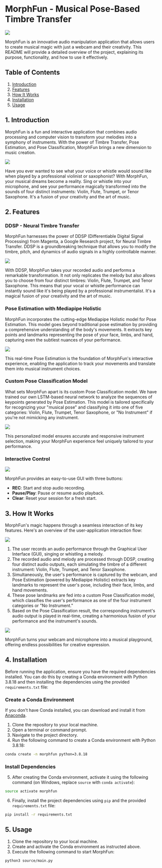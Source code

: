 # MorphFun - Musical Pose-Based Timbre Transfer

![](/readme_images/MorphFun.png)

MorphFun is an innovative audio manipulation application that allows users to create musical magic with just a webcam and their creativity. This README will provide a detailed overview of the project, explaining its purpose, functionality, and how to use it effectively.

## Table of Contents
1. [Introduction](#introduction)
2. [Features](#features)
3. [How It Works](#how-it-works)
4. [Installation](#installation)
5. [Usage](#usage)

## 1. Introduction

MorphFun is a fun and interactive application that combines audio processing and computer vision to transform your melodies into a symphony of instruments. With the power of Timbre Transfer, Pose Estimation, and Pose Classification, MorphFun brings a new dimension to music creation.

![](/readme_images/Instruments.png)

Have you ever wanted to see what your voice or whistle would sound like when played by a professional violinist or saxophonist? With MorphFun, your musical dreams become a reality. Sing or whistle into your microphone, and see your performance magically transformed into the sounds of four distinct instruments: Violin, Flute, Trumpet, or Tenor Saxophone. It's a fusion of your creativity and the art of music.

## 2. Features

### DDSP - Neural Timbre Transfer



MorphFun harnesses the power of DDSP (Differentiable Digital Signal Processing) from Magenta, a Google Research project, for Neural Timbre Transfer. DDSP is a groundbreaking technique that allows you to modify the timbre, pitch, and dynamics of audio signals in a highly controllable manner.

![](/readme_images/TimbreTransfer.png)

With DDSP, MorphFun takes your recorded audio and performs a remarkable transformation. It not only replicates the melody but also allows you to choose from four distinct timbres: Violin, Flute, Trumpet, and Tenor Saxophone. This means that your vocal or whistle performance can instantly sound like it's being played by a professional instrumentalist. It's a magical fusion of your creativity and the art of music.

### Pose Estimation with Mediapipe Holistic

MorphFun incorporates the cutting-edge Mediapipe Holistic model for Pose Estimation. This model goes beyond traditional pose estimation by providing a comprehensive understanding of the body's movements. It extracts key points and landmarks representing the pose of your face, limbs, and hand, capturing even the subtlest nuances of your performance.

![](/readme_images/PoseEstimation.png)

This real-time Pose Estimation is the foundation of MorphFun's interactive experience, enabling the application to track your movements and translate them into musical instrument choices.

### Custom Pose Classification Model

What sets MorphFun apart is its custom Pose Classification model. We have trained our own LSTM-based neural network to analyze the sequences of keypoints generated by Pose Estimation. This model is tailored specifically for recognizing your "musical pose" and classifying it into one of five categories: Violin, Flute, Trumpet, Tenor Saxophone, or "No Instrument" if you're not mimicking any instrument.

![](/readme_images/PoseClassification.png)

This personalized model ensures accurate and responsive instrument selection, making your MorphFun experience feel uniquely tailored to your performance.

### Interactive Control

![](/readme_images/GUI.png)

MorphFun provides an easy-to-use GUI with three buttons:
- **REC**: Start and stop audio recording.
- **Pause/Play**: Pause or resume audio playback.
- **Clear**: Reset your session for a fresh start.

## 3. How It Works

MorphFun's magic happens through a seamless interaction of its key features. Here's an overview of the user-application interaction flow:

![](/readme_images/HowItWorks.png)

1. The user records an audio performance through the Graphical User Interface (GUI), singing or whistling a melody.
2. The recorded audio and melody are processed through DDSP, creating four distinct audio outputs, each simulating the timbre of a different instrument: Violin, Flute, Trumpet, and Tenor Saxophone.
3. Simultaneously, the user's performance is captured by the webcam, and Pose Estimation (powered by Mediapipe Holistic) extracts key landmarks to represent the user's pose, including their face, limbs, and hand movements.
4. These pose landmarks are fed into a custom Pose Classification model, which classifies the user's performance as one of the four instrument categories or "No Instrument."
5. Based on the Pose Classification result, the corresponding instrument's audio output is played in real-time, creating a harmonious fusion of your performance and the instrument's sounds.

![](/readme_images/Poses.png)

MorphFun turns your webcam and microphone into a musical playground, offering endless possibilities for creative expression.


## 4. Installation
Before running the application, ensure you have the required dependencies installed. You can do this by creating a Conda environment with Python 3.8.18 and then installing the dependencies using the provided `requirements.txt` file:

### Create a Conda Environment
If you don't have Conda installed, you can download and install it from [Anaconda](https://www.anaconda.com/products/distribution).

1. Clone the repository to your local machine.
2. Open a terminal or command prompt.
3. Navigate to the project directory.
4. Run the following command to create a Conda environment with Python 3.8.18:
```bash
conda create -n morphfun python=3.8.18
```

### Install Dependencies
5. After creating the Conda environment, activate it using the following command (on Windows, replace `source` with `conda activate`):
```bash
source activate morphfun
```

6. Finally, install the project dependencies using `pip` and the provided `requirements.txt` file:
```bash
pip install -r requirements.txt
```

## 5. Usage

1. Clone the repository to your local machine.
2. Create and activate the Conda environment as instructed above.
3. Execute the following command to start MorphFun:
```bash
python3 source/main.py
```
